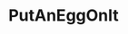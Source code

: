 ---
title: PutAnEggOnIt
crosslinks:
- FoodPorn
- u_imguralbumbot
- shittyfoodporn
- youtubefactsbot
- WeWantPlates
- hatchery
- GifRecipes
- portugal
- botwatch
- funny
- youtubot
- Pizza
- madlads
- avocadosgonewild
- drunkencookery
- Bento
- VintageMenus
- EatCheapAndHealthy
- TastyFood
- GarlicBreadMemes
---
